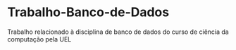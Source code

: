 # Trabalho-Banco-de-Dados
Trabalho relacionado à disciplina de banco de dados do curso de ciência da computação pela UEL

